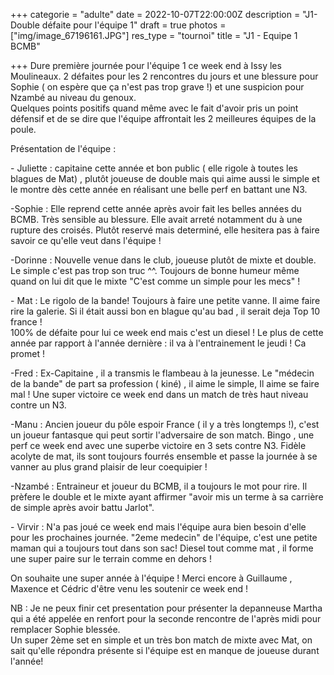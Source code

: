 +++
categorie = "adulte"
date = 2022-10-07T22:00:00Z
description = "J1- Double défaite pour l'équipe 1"
draft = true
photos = ["img/image_67196161.JPG"]
res_type = "tournoi"
title = "J1 - Equipe 1 BCMB"

+++
Dure première journée pour l'équipe 1 ce week end à Issy les Moulineaux. 2 défaites pour les 2 rencontres du jours et une blessure pour Sophie ( on espère que ça n'est pas trop grave !) et une suspicion pour Nzambé au niveau du genoux.  
Quelques points positifs quand même avec le fait d'avoir pris un point défensif et de se dire que l'équipe affrontait les 2 meilleures équipes de la poule.  
  
Présentation de l'équipe :  
  
\- Juliette  : capitaine cette année et bon public ( elle rigole à toutes les blagues de Mat) , plutôt joueuse de double mais qui aime aussi le simple et le montre dès cette année en réalisant une belle perf en battant une N3.  
  
\-Sophie : Elle reprend cette année après avoir fait les belles années du BCMB. Très sensible au blessure. Elle avait arreté notamment du à une rupture des croisés. Plutôt reservé mais determiné, elle hesitera pas à faire savoir ce qu'elle veut dans l'équipe !  
  
\-Dorinne : Nouvelle venue dans le club, joueuse plutôt de mixte et double. Le simple c'est pas trop son truc ^^. Toujours de bonne humeur même quand on lui dit que le mixte "C'est comme un simple pour les mecs" !  
  
\- Mat :  Le rigolo de la bande! Toujours à faire une petite vanne. Il aime faire rire la galerie. Si il était aussi bon en blague qu'au bad , il serait deja Top 10 france !  
100% de défaite pour lui ce week end mais c'est un diesel ! Le plus de cette année par rapport à l'année dernière : il va à l'entrainement le jeudi ! Ca promet !  
  
\-Fred  : Ex-Capitaine , il a transmis le flambeau à la jeunesse. Le "médecin de la bande" de part sa profession ( kiné) , il aime le simple, Il aime se faire mal ! Une super victoire ce week end dans un match de très haut niveau contre un N3.  
  
\-Manu : Ancien joueur du pôle espoir France ( il y a très longtemps !), c'est un joueur fantasque qui peut sortir l'adversaire de son match. Bingo , une perf ce week end avec une superbe victoire en 3 sets contre N3. Fidèle acolyte de mat, ils sont toujours fourrés ensemble et passe la journée à se vanner au plus grand plaisir de leur coequipier !

\-Nzambé : Entraineur et joueur du BCMB, il a toujours le mot pour rire. Il prèfere le double et le mixte ayant affirmer "avoir mis un terme à sa carrière de simple après avoir battu Jarlot".  
  
\- Virvir : N'a pas joué ce week end mais l'équipe aura bien besoin d'elle pour les prochaines journée. "2eme medecin" de l'équipe, c'est une petite maman qui a toujours tout dans son sac! Diesel tout comme mat , il forme une super paire sur le terrain comme en dehors !  
  
On souhaite une super année à l'équipe ! Merci encore à Guillaume , Maxence et Cédric d'être venu les soutenir ce week end !

NB : Je ne peux finir cet presentation pour présenter la depanneuse Martha qui a été appelée en renfort pour la seconde rencontre de l'après midi pour remplacer Sophie blessée.  
Un super 2ème set en simple et un très bon match de mixte avec Mat, on sait qu'elle répondra présente si l'équipe est en manque de joueuse durant l'année!